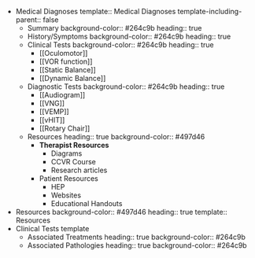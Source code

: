 - Medical Diagnoses
  template:: Medical Diagnoses
  template-including-parent:: false
	- Summary
	  background-color:: #264c9b
	  heading:: true
	- History/Symptoms
	  background-color:: #264c9b
	  heading:: true
	- Clinical Tests
	  background-color:: #264c9b
	  heading:: true
		- [[Oculomotor]]
		- [[VOR function]]
		- [[Static Balance]]
		- [[Dynamic Balance]]
	- Diagnostic Tests
	  background-color:: #264c9b
	  heading:: true
		- [[Audiogram]]
		- [[VNG]]
		- [[VEMP]]
		- [[vHIT]]
		- [[Rotary Chair]]
	- Resources
	  heading:: true
	  background-color:: #497d46
		- **Therapist Resources**
			- Diagrams
			- CCVR Course
			- Research articles
		- Patient Resources
			- HEP
			- Websites
			- Educational Handouts
- Resources
  background-color:: #497d46
  heading:: true
  template:: Resources
- Clinical Tests template
	- Associated Treatments
	  heading:: true
	  background-color:: #264c9b
	- Associated Pathologies
	  heading:: true
	  background-color:: #264c9b